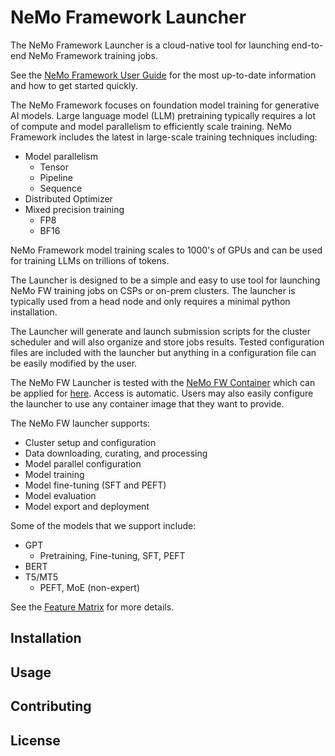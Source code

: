 # NeMo Framework Launcher

The NeMo Framework Launcher is a cloud-native tool for launching end-to-end NeMo Framework training jobs.

See the [NeMo Framework User Guide](https://docs.nvidia.com/nemo-framework/user-guide/latest/index.html) for
the most up-to-date information and how to get started quickly.

The NeMo Framework focuses on foundation model training for generative AI models. 
Large language model (LLM) pretraining typically requires a lot of compute and model parallelism to efficiently scale training.
NeMo Framework includes the latest in large-scale training techniques including:

- Model parallelism
  * Tensor
  * Pipeline
  * Sequence
- Distributed Optimizer
- Mixed precision training
  * FP8
  * BF16

NeMo Framework model training scales to 1000's of GPUs and can be used for training LLMs on trillions of tokens.

The Launcher is designed to be a simple and easy to use tool for launching NeMo FW training jobs
on CSPs or on-prem clusters. The launcher is typically used from a head node and only requires
a minimal python installation.

The Launcher will generate and launch submission scripts for the cluster scheduler and will also organize 
and store jobs results. Tested configuration files are included with the launcher but anything
in a configuration file can be easily modified by the user.

The NeMo FW Launcher is tested with the [NeMo FW Container](https://registry.ngc.nvidia.com/orgs/ea-bignlp/teams/ga-participants/containers/nemofw-training) which can be applied for [here](https://developer.nvidia.com/nemo-framework).
Access is automatic. 
Users may also easily configure the launcher to use any container image that they want to provide.

The NeMo FW launcher supports:
- Cluster setup and configuration
- Data downloading, curating, and processing
- Model parallel configuration
- Model training
- Model fine-tuning (SFT and PEFT)
- Model evaluation
- Model export and deployment


Some of the models that we support include:
- GPT
  * Pretraining, Fine-tuning, SFT, PEFT
- BERT
- T5/MT5
  * PEFT, MoE (non-expert)

See the [Feature Matrix](https://docs.nvidia.com/nemo-framework/user-guide/latest/featurematrix.html#gpt-models) for more details.


## Installation

## Usage

## Contributing

## License